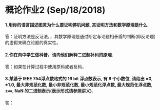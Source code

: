 # 概论作业2 (Sep/18/2018)
#### 1.用你的语言描述图灵为什么要证明停机问题, 其证明方法和数学原理是什么.
答：证明方法是反证法，，其数学原理是通过断定与论题相矛盾的判断(即反论题)的虚假来确立论题的真实性。
#### 2.你在向中学生做科普，请向他们解释二进制补码的原理.
答：如果在计算过程中使用原码或者反码，
#### 3.某基于 IEEE 754浮点数格式的 16 bit 浮点数表示, 有 8 个小数位, 请给出 ±0, ±1.0, 最大非规范化数, 最小非规范化数, 最小规范化浮点数, 最大规范化浮点数,±∞, NaN 的二进制表示(表示形式请参照讲义).
答：

